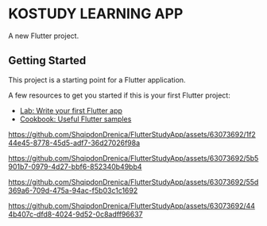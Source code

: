 # KOSTUDY LEARNING APP

A new Flutter project.

## Getting Started

This project is a starting point for a Flutter application.

A few resources to get you started if this is your first Flutter project:

- [Lab: Write your first Flutter app](https://docs.flutter.dev/get-started/codelab)
- [Cookbook: Useful Flutter samples](https://docs.flutter.dev/cookbook)

https://github.com/ShqipdonDrenica/FlutterStudyApp/assets/63073692/1f244e45-8778-45d5-adf7-36d27026f98a

https://github.com/ShqipdonDrenica/FlutterStudyApp/assets/63073692/5b5901b7-0979-4d27-bbf6-852340b49bb4

https://github.com/ShqipdonDrenica/FlutterStudyApp/assets/63073692/55d369a6-709d-475a-94ac-f5b03c1c1692

https://github.com/ShqipdonDrenica/FlutterStudyApp/assets/63073692/444b407c-dfd8-4024-9d52-0c8adff96637



